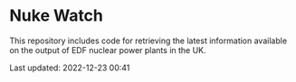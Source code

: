 # Nuke Watch

This repository includes code for retrieving the latest information available on the output of EDF nuclear power plants in the UK.

Last updated: 2022-12-23 00:41